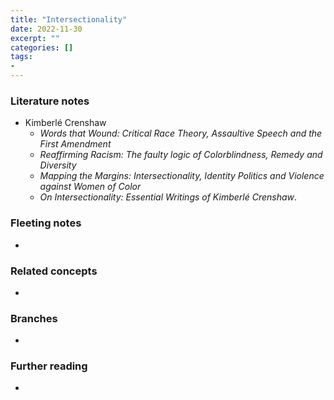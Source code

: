 ```yaml
---
title: "Intersectionality"
date: 2022-11-30
excerpt: ""
categories: []
tags:
-
---
```


### Literature notes
- Kimberlé Crenshaw
	- _Words that Wound: Critical Race Theory, Assaultive Speech and the First Amendment_
	- _Reaffirming Racism: The faulty logic of Colorblindness, Remedy and Diversity_
	- _Mapping the Margins: Intersectionality, Identity Politics and Violence against Women of Color_
	- _On Intersectionality: Essential Writings of Kimberlé Crenshaw_.

### Fleeting notes
- 

### Related concepts
- 

### Branches
- 

### Further reading
- 